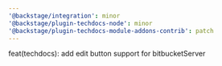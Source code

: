```yaml
---
'@backstage/integration': minor
'@backstage/plugin-techdocs-node': minor
'@backstage/plugin-techdocs-module-addons-contrib': patch
---
```


feat(techdocs): add edit button support for bitbucketServer
